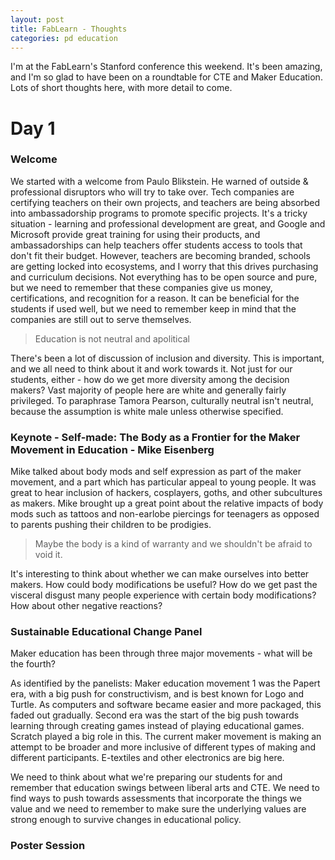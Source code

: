 ```yaml
---
layout: post
title: FabLearn - Thoughts
categories: pd education
---
```

I'm at the FabLearn's Stanford conference this weekend. It's been amazing, and I'm so glad to have been on a roundtable for CTE and Maker Education. Lots of short thoughts here, with more detail to come.

# Day 1

### Welcome

We started with a welcome from Paulo Blikstein. He warned of outside & professional disruptors who will try to take over. Tech companies are certifying teachers on their own projects, and teachers are being absorbed into ambassadorship programs to promote specific projects. It's a tricky situation - learning and professional development are great, and Google and Microsoft provide great training for using their products, and ambassadorships can help teachers offer students access to tools that don't fit their budget. However, teachers are becoming branded, schools are getting locked into ecosystems, and I worry that this drives purchasing and curriculum decisions. Not everything has to be open source and pure, but we need to remember that these companies give us money, certifications, and recognition for a reason. It can be beneficial for the students if used well, but we need to remember keep in mind that the companies are still out to serve themselves.

> Education is not neutral and apolitical

There's been a lot of discussion of inclusion and diversity. This is important, and we all need to think about it and work towards it. Not just for our students, either - how do we get more diversity among the decision makers? Vast majority of people here are white and generally fairly privileged. To paraphrase Tamora Pearson, culturally neutral isn't neutral, because the assumption is white male unless otherwise specified. 

### Keynote - Self-made: The Body as a Frontier for the Maker Movement in Education - Mike Eisenberg

Mike talked about body mods and self expression as part of the maker movement, and a part which has particular appeal to young people. It was great to hear inclusion of hackers, cosplayers, goths, and other subcultures as makers. Mike brought up a great point about the relative impacts of body mods such as tattoos and non-earlobe piercings for teenagers as opposed to parents pushing their children to be prodigies. 

> Maybe the body is a kind of warranty and we shouldn't be afraid to void it.

It's interesting to think about whether we can make ourselves into better makers. How could body modifications be useful? How do we get past the visceral disgust many people experience with certain body modifications? How about other negative reactions?

### Sustainable Educational Change Panel

Maker education has been through three major movements - what will be the fourth?

As identified by the panelists:
Maker education movement 1 was the Papert era, with a big push for constructivism, and is best known for Logo and Turtle. As computers and software became easier and more packaged, this faded out gradually. Second era was the start of the big push towards learning through creating games instead of playing educational games. Scratch played a big role in this. The current maker movement is making an attempt to be broader and more inclusive of different types of making and different participants. E-textiles and other electronics are big here.

We need to think about what we're preparing our students for and remember that education swings between liberal arts and CTE. We need to find ways to push towards assessments that incorporate the things we value and we need to remember to make sure the underlying values are strong enough to survive changes in educational policy.

### Poster Session